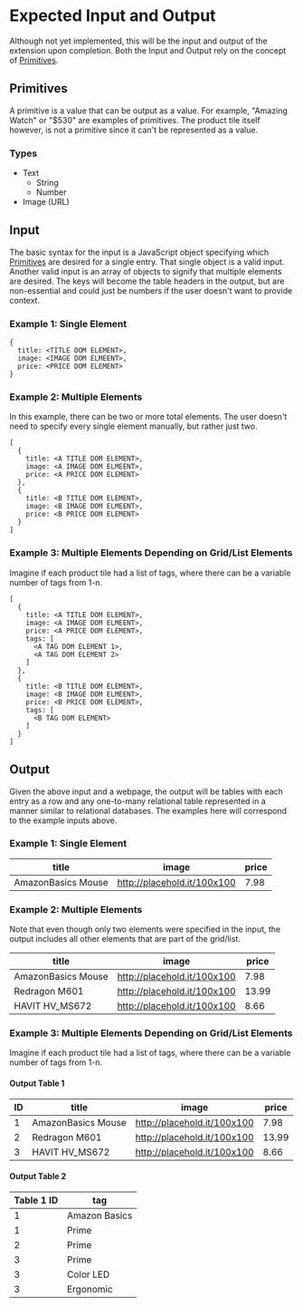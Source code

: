 # Expected Input and Output #

Although not yet implemented, this will be the input and output of the extension upon completion. Both the Input and Output rely on the concept of [Primitives](#primitives).

## Primitives ##

A primitive is a value that can be output as a value. For example, "Amazing Watch" or "$530" are examples of primitives. The product tile itself however, is not a primitive since it can't be represented as a value.

### Types ###

- Text
  - String
  - Number
- Image (URL)

## Input ##

The basic syntax for the input is a JavaScript object specifying which [Primitives](#primitives) are desired for a single entry. That single object is a valid input. Another valid input is an array of objects to signify that multiple elements are desired. The keys will become the table headers in the output, but are non-essential and could just be numbers if the user doesn't want to provide context.

### Example 1: Single Element ###

    {
      title: <TITLE DOM ELEMENT>,
      image: <IMAGE DOM ELMEENT>,
      price: <PRICE DOM ELEMENT>
    }

### Example 2: Multiple Elements ###

In this example, there can be two or more total elements. The user doesn't need to specify every single element manually, but rather just two.

    [
      {
        title: <A TITLE DOM ELEMENT>,
        image: <A IMAGE DOM ELMEENT>,
        price: <A PRICE DOM ELEMENT>
      },
      {
        title: <B TITLE DOM ELEMENT>,
        image: <B IMAGE DOM ELMEENT>,
        price: <B PRICE DOM ELEMENT>
      }
    ]

### Example 3: Multiple Elements Depending on Grid/List Elements ###

Imagine if each product tile had a list of tags, where there can be a variable number of tags from 1-n.

    [
      {
        title: <A TITLE DOM ELEMENT>,
        image: <A IMAGE DOM ELMEENT>,
        price: <A PRICE DOM ELEMENT>,
        tags: [
          <A TAG DOM ELEMENT 1>,
          <A TAG DOM ELEMENT 2>
        ]
      },
      {
        title: <B TITLE DOM ELEMENT>,
        image: <B IMAGE DOM ELMEENT>,
        price: <B PRICE DOM ELEMENT>,
        tags: [
          <B TAG DOM ELEMENT>
        ]
      }
    ]

## Output ##
Given the above input and a webpage, the output will be tables with each entry as a row and any one-to-many relational table represented in a manner similar to relational databases. The examples here will correspond to the example inputs above.

### Example 1: Single Element ###

| title              | image                       | price |
|--------------------|-----------------------------|-------|
| AmazonBasics Mouse | http://placehold.it/100x100 | 7.98  |

### Example 2: Multiple Elements ###

Note that even though only two elements were specified in the input, the output includes all other elements that are part of the grid/list.

| title              | image                       | price |
|--------------------|-----------------------------|-------|
| AmazonBasics Mouse | http://placehold.it/100x100 | 7.98  |
| Redragon M601      | http://placehold.it/100x100 | 13.99 |
| HAVIT HV_MS672     | http://placehold.it/100x100 | 8.66  |


### Example 3: Multiple Elements Depending on Grid/List Elements ###

Imagine if each product tile had a list of tags, where there can be a variable number of tags from 1-n.

#### Output Table 1 ####

| ID | title              | image                       | price |
|----|--------------------|-----------------------------|-------|
| 1  | AmazonBasics Mouse | http://placehold.it/100x100 | 7.98  |
| 2  | Redragon M601      | http://placehold.it/100x100 | 13.99 |
| 3  | HAVIT HV_MS672     | http://placehold.it/100x100 | 8.66  |

#### Output Table 2 #####

| Table 1 ID | tag           |
|------------|---------------|
| 1          | Amazon Basics |
| 1          | Prime         |
| 2          | Prime         |
| 3          | Prime         |
| 3          | Color LED     |
| 3          | Ergonomic     |
